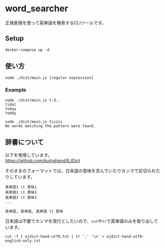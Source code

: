 # word_searcher
正規表現を使って英単語を検索するCLIツールです。
## Setup
```
docker-compose up -d
```
## 使い方
```
node ./dist/main.js [regular expression]
```
### Example
```
node ./dist/main.js t.d..
tidal
today
toddy
```
```
node ./dist/main.js tiiiii
No words matching the pattern were found.
```
## 辞書について
以下を使用しています。<br>
https://github.com/kujirahand/EJDict

そのままのフォーマットでは、日本語の意味を含んでいたりカンマで区切られたりしています。
```
英単語1 \t 意味1
英単語2 \t 意味2
英単語3 \t 意味3
...
```
```
英単語, 英単語, 英単語 \t 意味
```
日本語は不要でカンマを改行としたいので、`cut`や`tr`で英単語のみを取り出しています。
```
cut -f 1 ejdict-hand-utf8.txt | tr ',' '\n' > ejdict-hand-utf8-english-only.txt
```
